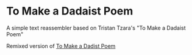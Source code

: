 # To Make a Dadaist Poem

A simple text reassembler based on Tristan Tzara's "To Make a Dadaist Poem"

Remixed version of [To Make a Dadist Poem](https://oval-deluxe-garnet.glitch.me/)
